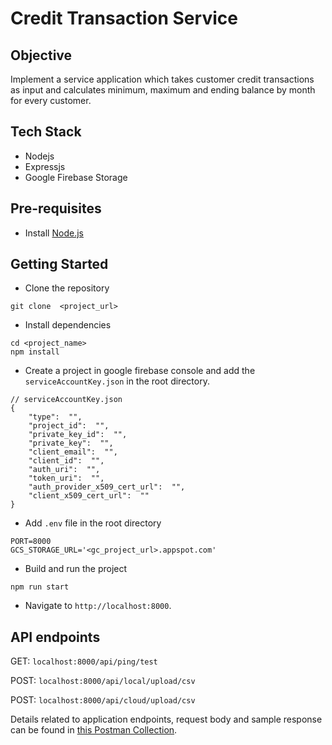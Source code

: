 # Credit Transaction Service

## Objective

Implement a service application which takes customer credit transactions as input and calculates minimum, maximum and ending balance by month for every customer.

## Tech Stack 
- Nodejs
- Expressjs
- Google Firebase Storage

## Pre-requisites
-   Install  [Node.js](https://nodejs.org/en/)


## Getting Started

-   Clone the repository
```
git clone  <project_url>

```
-   Install dependencies
```
cd <project_name>
npm install
```
- Create a project in google firebase console and add the `serviceAccountKey.json` in the root directory.
```
// serviceAccountKey.json
{
	"type":  "",
	"project_id":  "",
	"private_key_id":  "",
	"private_key":  "",
	"client_email":  "",
	"client_id":  "",
	"auth_uri":  "",
	"token_uri":  "",
	"auth_provider_x509_cert_url":  "",
	"client_x509_cert_url":  ""	
}
```
- Add `.env` file in the root directory
```
PORT=8000
GCS_STORAGE_URL='<gc_project_url>.appspot.com'
```
-   Build and run the project
```
npm run start
```

-   Navigate to  `http://localhost:8000`.


## API endpoints

GET: `localhost:8000/api/ping/test`

POST: `localhost:8000/api/local/upload/csv`

POST: `localhost:8000/api/cloud/upload/csv`

Details related to application endpoints, request body and sample response can be found in [this Postman Collection](https://api.postman.com/collections/17353116-8feb9aba-6242-4787-89f0-a63d36a5d67a?access_key=PMAT-01GNCB5CR000T63FSSX273MWAY).
